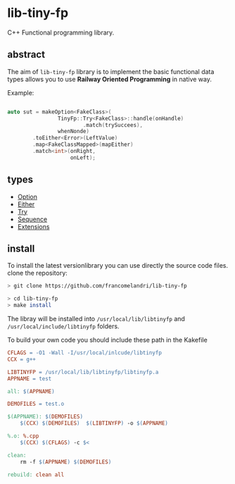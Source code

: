 # lib-tiny-fp

C++ Functional programming library.

## abstract

The aim of `lib-tiny-fp` library is to implement the basic functional data types allows you to use **Railway Oriented Programming** in native way.

Example:

```c++

auto sut = makeOption<FakeClass>(
                TinyFp::Try<FakeClass>::handle(onHandle)
                        .match(trySuccees),
                whenNonde)
        .toEither<Error>(LeftValue)
        .map<FakeClassMapped>(mapEither)
        .match<int>(onRight,
                    onLeft);

```

## types

- [Option](./docs/option.md) 
- [Either](./docs/either.md) 
- [Try](./docs/try.md) 
- [Sequence](./docs/sequence.md) 
- [Extensions](./docs/extensions.md) 


## install

To install the latest versionlibrary you can use directly the source code files.
clone the repository:

```bash
> git clone https://github.com/francomelandri/lib-tiny-fp

> cd lib-tiny-fp
> make install

```

The libray will be installed into `/usr/local/lib/libtinyfp` and `/usr/local/include/libtinyfp` folders.

To build your own code you should include these path in the Kakefile

```makefile
CFLAGS = -O1 -Wall -I/usr/local/inlcude/libtinyfp 
CCX = g++

LIBTINYFP = /usr/local/lib/libtinyfp/libtinyfp.a
APPNAME = test

all: $(APPNAME)

DEMOFILES = test.o

$(APPNAME): $(DEMOFILES)
	$(CCX) $(DEMOFILES)  $(LIBTINYFP) -o $(APPNAME)

%.o: %.cpp
	$(CCX) $(CFLAGS) -c $<

clean:
	rm -f $(APPNAME) $(DEMOFILES)

rebuild: clean all
```